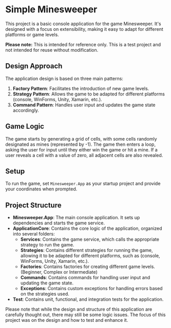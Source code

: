 # Simple Minesweeper

This project is a basic console application for the game Minesweeper. 
It's designed with a focus on extensibility, making it easy to adapt for different platforms or game levels.

**Please note:** 
This is intended for reference only. 
This is a test project and not intended for reuse without modification.

## Design Approach

The application design is based on three main patterns:

1. **Factory Pattern**: Facilitates the introduction of new game levels.
2. **Strategy Pattern**: Allows the game to be adapted for different platforms (console, WinForms, Unity, Xamarin, etc.).
3. **Command Pattern**: Handles user input and updates the game state accordingly.

## Game Logic

The game starts by generating a grid of cells, with some cells randomly designated as mines (represented by -1). 
The game then enters a loop, asking the user for input until they either win the game or hit a mine. 
If a user reveals a cell with a value of zero, all adjacent cells are also revealed.

## Setup

To run the game, set `Minesweeper.App` as your startup project and provide your coordinates when prompted.

## Project Structure

- **Minesweeper.App**: The main console application. It sets up dependencies and starts the game service.
- **ApplicationCore**: Contains the core logic of the application, organized into several folders:
  - **Services**: Contains the game service, which calls the appropriate strategy to run the game.
  - **Strategies**: Contains different strategies for running the game, allowing it to be adapted for different platforms, such as (console, WinForms, Unity, Xamarin, etc.).
  - **Factories**: Contains factories for creating different game levels. (Beginner, Complex or Intermediate)
  - **Commands**: Contains commands for handling user input and updating the game state.
  - **Exceptions**: Contains custom exceptions for handling errors based on the strategies used.
- **Test**: Contains unit, functional, and integration tests for the application.

Please note that while the design and structure of this application are carefully thought out, there may still be some logic issues. 
The focus of this project was on the design and how to test and enhance it.
